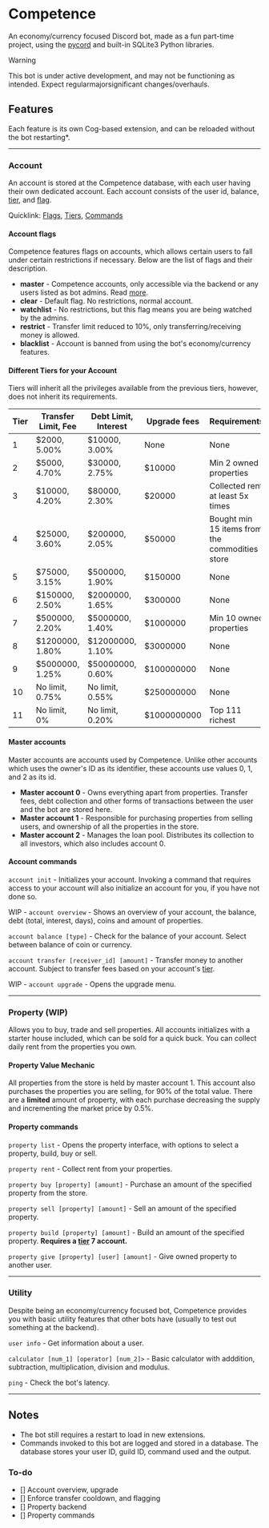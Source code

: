# Competence

An economy/currency focused Discord bot, made as a fun part-time project, using the [pycord](https://pycord.dev/) and built-in SQLite3 Python libraries.

> [!WARNING]
> This bot is under active development, and may not be functioning as intended. Expect regularmajorsignificant changes/overhauls.

## Features

Each feature is its own Cog-based extension, and can be reloaded without the bot restarting*.

----

### Account

An account is stored at the Competence database, with each user having their own dedicated account. Each account consists of the user id, balance, [tier](#different-tiers-for-your-account), and [flag](#account-flags).

Quicklink:
[Flags](#account-flags), [Tiers](#different-tiers-for-your-account), [Commands](#account-commands)

#### Account flags

Competence features flags on accounts, which allows certain users to fall under certain restrictions if necessary. Below are the list of flags and their description.

- **master** - Competence accounts, only accessible via the backend or any users listed as bot admins. Read [more](#master-accounts).
- **clear** - Default flag. No restrictions, normal account.
- **watchlist** - No restrictions, but this flag means you are being watched by the admins.
- **restrict** - Transfer limit reduced to 10%, only transferring/receiving money is allowed.
- **blacklist** - Account is banned from using the bot's economy/currency features.

#### Different Tiers for your Account

Tiers will inherit all the privileges available from the previous tiers, however, does not inherit its requirements.

|Tier|Transfer Limit, Fee|Debt Limit, Interest|Upgrade fees|Requirements|Privileges|
|----|-------------------|--------------------|------------|------------|----------|
|1|$2000, 5.00%|$10000, 3.00%|None|None|Default|
|2|$5000, 4.70%|$30000, 2.75%|$10000|Min 2 owned properties|None|
|3|$10000, 4.20%|$80000, 2.30%|$20000|Collected rent at least 5x times|Investing in loan pool|
|4|$25000, 3.60%|$200000, 2.05%|$50000|Bought min 15 items from the commodities store|None|
|5|$75000, 3.15%|$500000, 1.90%|$150000|None|None|
|6|$150000, 2.50%|$2000000, 1.65%|$300000|None|None|
|7|$500000, 2.20%|$5000000, 1.40%|$1000000|Min 10 owned properties|Build properties|
|8|$1200000, 1.80%|$12000000, 1.10%|$3000000|None|None|
|9|$5000000, 1.25%|$50000000, 0.60%|$100000000|None|None|
|10|No limit, 0.75%|No limit, 0.55%|$250000000|None|None|
|11|No limit, 0%|No limit, 0.20%|$1000000000|Top 111 richest|None|

#### Master accounts

Master accounts are accounts used by Competence. Unlike other accounts which uses the owner's ID as its identifier, these accounts use values 0, 1, and 2 as its id.

- **Master account 0** - Owns everything apart from properties. Transfer fees, debt collection and other forms of transactions between the user and the bot are stored here.
- **Master account 1** - Responsible for purchasing properties from selling users, and ownership of all the properties in the store.
- **Master account 2** - Manages the loan pool. Distributes its collection to all investors, which also includes account 0.

#### Account commands

`account init` - Initializes your account. Invoking a command that requires access to your account will also initialize an account for you, if you have not done so.

WIP - `account overview` - Shows an overview of your account, the balance, debt (total, interest, days), coins and amount of properties.

`account balance [type]` - Check for the balance of your account. Select between balance of coin or currency.

`account transfer [receiver_id] [amount]` - Transfer money to another account. Subject to transfer fees based on your account's [tier](#different-tiers-for-your-account).

WIP - `account upgrade` - Opens the upgrade menu.

----

### Property (WIP)

Allows you to buy, trade and sell properties. All accounts initializes with a starter house included, which can be sold for a quick buck. You can collect daily rent from the properties you own.

#### Property Value Mechanic

All properties from the store is held by master account 1. This account also purchases the properties you are selling, for 90% of the total value. There are a **limited** amount of property, with each purchase decreasing the supply and incrementing the market price by 0.5%.

#### Property commands

`property list` - Opens the property interface, with options to select a property, build, buy or sell.

`property rent` - Collect rent from your properties.

`property buy [property] [amount]` - Purchase an amount of the specified property from the store.

`property sell [property] [amount]` - Sell an amount of the specified property.

`property build [property] [amount]` - Build an amount of the specified property. **Requires a [tier](#different-tiers-for-your-account) 7 account.**

`property give [property] [user] [amount]` - Give owned property to another user.

----

### Utility

Despite being an economy/currency focused bot, Competence provides you with basic utility features that other bots have (usually to test out something at the backend).

`user info` - Get information about a user.

`calculator [num_1] [operator] [num_2]>` - Basic calculator with adddition, subtraction, multiplication, division and modulus.

`ping` - Check the bot's latency.

----

## Notes

- The bot still requires a restart to load in new extensions.
- Commands invoked to this bot are logged and stored in a database. The database stores your user ID, guild ID, command used and the output.

### To-do

- [] Account overview, upgrade
- [] Enforce transfer cooldown, and flagging
- [] Property backend
- [] Property commands
